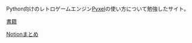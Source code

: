 Python向けのレトロゲームエンジン[Pyxel](https://github.com/kitao/pyxel/blob/main/docs/README.ja.md)の使い方について勉強したサイト。

[書籍](https://amzn.asia/d/15phKyB)

[Notionまとめ](https://square-dive-ef9.notion.site/Pyxel-194dc4e4795e809a9fd4c6a1992a1dac?pvs=4)